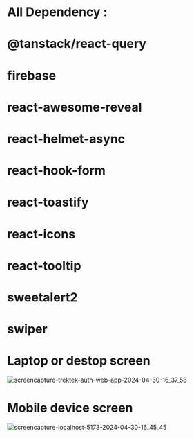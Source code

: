 # All Dependency :
# @tanstack/react-query
# firebase
# react-awesome-reveal
# react-helmet-async
# react-hook-form
# react-toastify
# react-icons
# react-tooltip
# sweetalert2
# swiper

# Laptop or destop screen
![screencapture-trektek-auth-web-app-2024-04-30-16_37_58](https://github.com/programming-hero-web-course-4/B9A10-client-side-ASLAM-stack/assets/60338942/1350bae1-3324-4b96-bade-3ed777234920)
# Mobile device screen  
![screencapture-localhost-5173-2024-04-30-16_45_45](https://github.com/programming-hero-web-course-4/B9A10-client-side-ASLAM-stack/assets/60338942/dc2c951a-54d4-48eb-bd6c-d880f66c095c)    